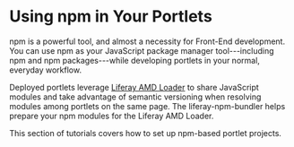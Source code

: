 # Using npm in Your Portlets [](id=using-npm-in-your-portlets)

npm is a powerful tool, and almost a necessity for Front-End development. You 
can use npm as your JavaScript package manager tool---including npm and npm
packages---while developing portlets in your normal, everyday workflow. 
 
Deployed portlets leverage 
[Liferay AMD Loader](/develop/tutorials/-/knowledge_base/7-1/liferay-amd-module-loader) 
to share JavaScript modules and take advantage of semantic versioning when 
resolving modules among portlets on the same page. The liferay-npm-bundler helps 
prepare your npm modules for the Liferay AMD Loader.

This section of tutorials covers how to set up npm-based portlet projects. 
